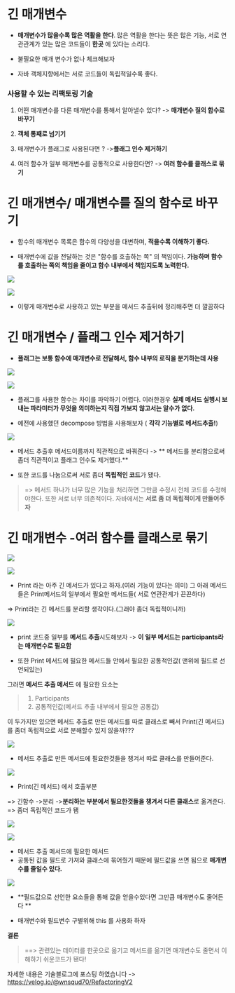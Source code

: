 # 긴 매개변수

 - **매개변수가 많을수록 많은 역활을 한다**. 많은 역활을 한다는 뜻은 많은 기능, 서로 연관관계가 있는 많은 코드들이 **한곳** 에 있다는 소리다.
 
- 불필요한 매개 변수가 없나 체크해보자

- 자바 객체지향에서는 서로 코드들이 독립적일수록 좋다.

### 사용할 수 있는 리팩토링 기술

1. 어떤 매개변수를 다른 매개변수를 통해서 알아낼수 있다? 
-> **매개변수 질의 함수로 바꾸기**

2. **객체 통째로 넘기기**

3. 매개변수가 플래그로 사용된다면 ?
->**플래그 인수 제거하기**

4. 여러 함수가 일부 매개변수를 공통적으로 사용한다면?
-> **여러 함수를 클래스로 묶기**


# 긴 매개변수/ 매개변수를 질의 함수로 바꾸기

- 함수의 매개변수 목록은 함수의 다양성을 대변하며, **적을수록 이해하기 좋다.**

- 매개변수에 값을 전달하는 것은 "함수를 호출하는 쪽" 의 책임이다. **가능하며 함수를 호출하는 쪽의 책임을 줄이고 함수 내부에서 책임지도록 노력한다.**


![](https://velog.velcdn.com/images/wnsqud70/post/5de64503-0714-44c5-a9bf-f4d9c4880971/image.png)

![](https://velog.velcdn.com/images/wnsqud70/post/15ec16fb-cb0b-4c7a-aab5-b9cabbf4f768/image.png)

- 이렇게 매개변수로 사용하고 있는 부분을  메서드 추출뒤에  정리해주면 더 깔끔하다


# 긴 매개변수 / 플래그 인수 제거하기

- **플래그는 보통 함수에 매개변수로 전달해서, 함수 내부의 로직을 분기하는데 사용**


![](https://velog.velcdn.com/images/wnsqud70/post/0a4b9352-158c-4c2e-b65c-28405b439377/image.png)

![](https://velog.velcdn.com/images/wnsqud70/post/e45701d9-2b84-4fe8-94a1-d052e79865cd/image.png)



- 플래그를 사용한 함수는 차이를 파악하기 어렵다. 이러한경우 **실제 메서드 실행시 보내는 파라미터가 무엇을 의미하는지 직접 가보지 않고서는 알수가 없다.**


- 예전에 사용했던 decompose 방법을 사용해보자 ( **각각 기능별로 메서드추출!**)


![](https://velog.velcdn.com/images/wnsqud70/post/2e77b7ab-29f5-4dee-a57d-00cd24433884/image.png)


- 메서드 추출후 메서드이름까지 직관적으로 바꿔준다
-> ** 메서드를 분리함으로써 좀더 직관적이고 플래그 인수도 제거했다.**

-  또한 코드를 나눔으로써 서로 좀더 **독립적인 코드**가 됐다.


> => 메서드 하나가 너무 많은 기능을 처리하면 그만큼 수정시 전체 코드를 수정해야한다. 또한 서로 너무 의존적이다. 자바에서는  **서로 좀 더 독립적이게 만들어주자**

# 긴 매개변수 -여러 함수를 클래스로 묶기

![](https://velog.velcdn.com/images/wnsqud70/post/23902efa-9ed9-49cd-b1da-519d4bfde4ce/image.png)


![](https://velog.velcdn.com/images/wnsqud70/post/989d26b9-291e-46e6-94cd-beac0542cfe2/image.png)


- Print 라는 아주 긴 메서드가 있다고 하자.(여러 기능이 있다는 의미) 그 아래 메서드들은 Print메서드의 일부에서 필요한 메서드들( 서로 연관관계가 끈끈하다)


=> Print라는 긴 메서드를 분리할 생각이다.(그래야 좀더 독립적이니까)

![](https://velog.velcdn.com/images/wnsqud70/post/ce164bf8-3110-4cc1-a5ea-999e4379c2da/image.png)


 - print 코드중 일부를  **메서드 추출**시도해보자 
 -> **이 일부 메서드는 participants라는 매개변수로 필요함**

- 또한 Print 메서드에 필요한 메서드들 안에서 필요한 공통적인값( 맨위에 필드로 선언되있는) 

 그러면 **메서드 추출 메서드** 에 필요한 요소는
> 1. Participants
> 2. 공통적인값(메서드 추출 내부에서 필요한 공통값)

이 두가지만 있으면 메서드 추출로 만든 메서드를 따로 클래스로 빼서 Print(긴 메서드) 를 좀더 독립적으로 서로 분해할수 있지 않을까???


![](https://velog.velcdn.com/images/wnsqud70/post/12a9d761-69d4-4cc3-85b2-2c89b9be2c19/image.png)

- 메서드 추출로 만든 메서드에 필요한것들을 챙겨서 따로 클래스를 만들어준다.

![](https://velog.velcdn.com/images/wnsqud70/post/ceb36973-5b1b-4d3c-ad65-dbd17c9ed853/image.png)


- Print(긴 메서드) 에서 호출부분


=> 긴함수 ->분리 ->**분리하는 부분에서 필요한것들을 챙겨서 다른 클래스**로 옮겨준다. => 좀더 독립적인 코드가 됌

![](https://velog.velcdn.com/images/wnsqud70/post/7e91ceac-bb1d-4295-88b3-435d78bf5b6d/image.png)

![](https://velog.velcdn.com/images/wnsqud70/post/2b2a1f42-12b8-44a0-9a57-17b66b9c7a6c/image.png)


- 메서드 추출 메서드에 필요한 메서드 
- 공통된 값을 필드로 가져와 클래스에 묶어줬기 때문에 필드값을 쓰면 됨으로 **매개변수를 줄일수 있다.**


![](https://velog.velcdn.com/images/wnsqud70/post/0cffa643-3241-4319-aa51-e1c6c327b9f1/image.png)


- **필드값으로 선언한 요소들을 통해 값을 얻을수있다면 그만큼 매개변수도 줄어든다 **

- 매개변수와 필드변수 구별위해 this 를 사용화 하자


**결론**
> ==> 관련있는 데이터를 한곳으로 옮기고 메서드를 옮기면 매개변수도 줄면서 이해하기 쉬운코드가 됀다!



자세한 내용은 기술블로그에 포스팅 하였습니다 
-> https://velog.io/@wnsqud70/RefactoringV2



